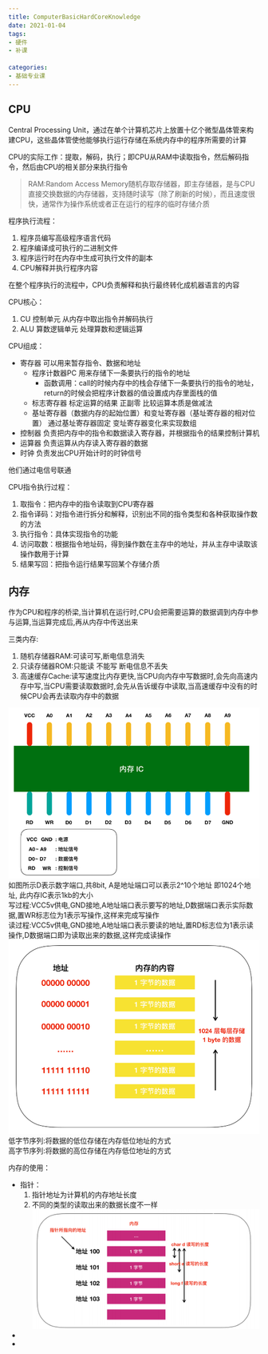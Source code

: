 ```yaml
---
title: ComputerBasicHardCoreKnowledge  
date: 2021-01-04  
tags:
- 硬件
- 补课 
  
categories:
- 基础专业课
---
```


## CPU
Central Processing Unit，通过在单个计算机芯片上放置十亿个微型晶体管来构建CPU，这些晶体管使他能够执行运行存储在系统内存中的程序所需要的计算  

CPU的实际工作：提取，解码，执行；即CPU从RAM中读取指令，然后解码指令，然后由CPU的相关部分来执行指令
>RAM:Random Access Memory随机存取存储器，即主存储器，是与CPU直接交换数据的内存储器，支持随时读写（除了刷新的时候），而且速度很快，通常作为操作系统或者正在运行的程序的临时存储介质
 
程序执行流程： 
1. 程序员编写高级程序语言代码
2. 程序编译成可执行的二进制文件
3. 程序运行时在内存中生成可执行文件的副本
4. CPU解释并执行程序内容  

在整个程序执行的流程中，CPU负责解释和执行最终转化成机器语言的内容

CPU核心：
1. CU 控制单元 从内存中取出指令并解码执行
2. ALU 算数逻辑单元 处理算数和逻辑运算

CPU组成：
- 寄存器 可以用来暂存指令、数据和地址
  - 程序计数器PC 用来存储下一条要执行的指令的地址 
    - 函数调用：call的时候内存中的栈会存储下一条要执行的指令的地址，return的时候会把程序计数器的值设置成内存里面栈的值
  - 标志寄存器 标定运算的结果 正副零 比较运算本质是做减法 
  - 基址寄存器（数据内存的起始位置）和变址寄存器（基址寄存器的相对位置） 通过基址寄存器固定 变址寄存器变化来实现数组
- 控制器 负责把内存中的指令和数据读入寄存器，并根据指令的结果控制计算机
- 运算器 负责运算从内存读入寄存器的数据
- 时钟 负责发出CPU开始计时的时钟信号

他们通过电信号联通

CPU指令执行过程：
1. 取指令：把内存中的指令读取到CPU寄存器
2. 指令译码：对指令进行拆分和解释，识别出不同的指令类型和各种获取操作数的方法
3. 执行指令：具体实现指令的功能
4. 访问取数：根据指令地址码，得到操作数在主存中的地址，并从主存中读取该操作数用于计算
5. 结果写回：把指令运行结果写回某个存储介质

## 内存
作为CPU和程序的桥梁,当计算机在运行时,CPU会把需要运算的数据调到内存中参与运算,当运算完成后,再从内存中传送出来

三类内存:
  1. 随机存储器RAM:可读可写,断电信息消失
  2. 只读存储器ROM:只能读 不能写 断电信息不丢失
  3. 高速缓存Cache:读写速度比内存更快,当CPU向内存中写数据时,会先向高速内存中写,当CPU需要读取数据时,会先从告诉缓存中读取,当高速缓存中没有的时候CPU会再去读取内存中的数据
  
![内存IC图(集成电路图)][1]  
如图所示D表示数字端口,共8bit, A是地址端口可以表示2^10个地址 即1024个地址, 此内存IC表示1kb的大小  
写过程:VCC5v供电,GND接地,A地址端口表示要写的地址,D数据端口表示实际数据,置WR标志位为1表示写操作,这样来完成写操作  
读过程:VCC5v供电,GND接地,A地址端口表示要读的地址,置RD标志位为1表示读操作,D数据端口即为读取出来的数据,这样完成读操作  
![内存模型图][2]  
低字节序列:将数据的低位存储在内存低位地址的方式  
高字节序列:将数据的高位存储在内存低位地址的方式  

内存的使用：
  - 指针： 
    1. 指针地址为计算机的内存地址长度
    2. 不同的类型的读取出来的数据长度不一样  ![数据类型读写长度示意图][3]
  - 
  - 




[1]: /images/picture/内存IC图.png
[2]: /images/picture/内存模型图.png
[3]: /images/picture/数据类型读写长度示意图.png
